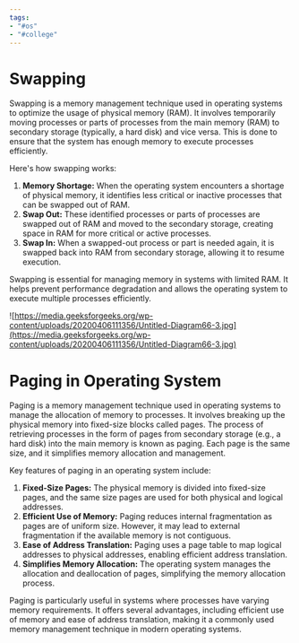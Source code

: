 ```yaml
---
tags:
- "#os"
- "#college"
---
```

# Swapping
Swapping is a memory management technique used in operating systems to optimize the usage of physical memory (RAM). It involves temporarily moving processes or parts of processes from the main memory (RAM) to secondary storage (typically, a hard disk) and vice versa. This is done to ensure that the system has enough memory to execute processes efficiently.

Here's how swapping works:

1. **Memory Shortage:** When the operating system encounters a shortage of physical memory, it identifies less critical or inactive processes that can be swapped out of RAM.
2. **Swap Out:** These identified processes or parts of processes are swapped out of RAM and moved to the secondary storage, creating space in RAM for more critical or active processes.
3. **Swap In:** When a swapped-out process or part is needed again, it is swapped back into RAM from secondary storage, allowing it to resume execution.

Swapping is essential for managing memory in systems with limited RAM. It helps prevent performance degradation and allows the operating system to execute multiple processes efficiently.

![https://media.geeksforgeeks.org/wp-content/uploads/20200406111356/Untitled-Diagram66-3.jpg](https://media.geeksforgeeks.org/wp-content/uploads/20200406111356/Untitled-Diagram66-3.jpg)


# Paging in Operating System

Paging is a memory management technique used in operating systems to manage the allocation of memory to processes. It involves breaking up the physical memory into fixed-size blocks called pages. The process of retrieving processes in the form of pages from secondary storage (e.g., a hard disk) into the main memory is known as paging. Each page is the same size, and it simplifies memory allocation and management.

Key features of paging in an operating system include:

1. **Fixed-Size Pages:** The physical memory is divided into fixed-size pages, and the same size pages are used for both physical and logical addresses.
2. **Efficient Use of Memory:** Paging reduces internal fragmentation as pages are of uniform size. However, it may lead to external fragmentation if the available memory is not contiguous.
3. **Ease of Address Translation:** Paging uses a page table to map logical addresses to physical addresses, enabling efficient address translation.
4. **Simplifies Memory Allocation:** The operating system manages the allocation and deallocation of pages, simplifying the memory allocation process.

Paging is particularly useful in systems where processes have varying memory requirements. It offers several advantages, including efficient use of memory and ease of address translation, making it a commonly used memory management technique in modern operating systems.